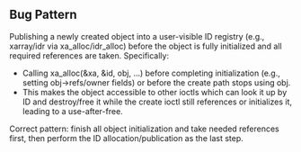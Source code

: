 ## Bug Pattern

Publishing a newly created object into a user-visible ID registry (e.g., xarray/idr via xa_alloc/idr_alloc) before the object is fully initialized and all required references are taken. Specifically:
- Calling xa_alloc(&xa, &id, obj, ...) before completing initialization (e.g., setting obj->refs/owner fields) or before the create path stops using obj.
- This makes the object accessible to other ioctls which can look it up by ID and destroy/free it while the create ioctl still references or initializes it, leading to a use-after-free.

Correct pattern: finish all object initialization and take needed references first, then perform the ID allocation/publication as the last step.
